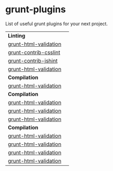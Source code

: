 grunt-plugins
=============

List of useful grunt plugins for your next project.

<table>

  <tr>
    <td colspan="2"><strong>Linting</strong></td>
  </tr>

  <tr>
    <td><a href="https://github.com/praveenvijayan/grunt-html-validation">grunt-html-validation</a></td>
    <td></td>
  </tr>
  
  <tr>
    <td><a href="https://github.com/gruntjs/grunt-contrib-csslint">grunt-contrib-csslint</a></td>
    <td></td>
  </tr>
  
  <tr>
    <td><a href="https://github.com/gruntjs/grunt-contrib-jshint">grunt-contrib-jshint</a></td>
    <td></td>
  </tr>
  
  <tr>
    <td><a href="#">grunt-html-validation</a></td>
    <td></td>
  </tr>
  
  <tr>
    <td colspan="2"><strong>Compilation</strong></td>
  </tr>
  
  <tr>
    <td><a href="#">grunt-html-validation</a></td>
    <td></td>
  </tr>

  <tr>
    <td colspan="2"><strong>Compilation</strong></td>
  </tr>
  
  <tr>
    <td><a href="#">grunt-html-validation</a></td>
    <td></td>
  </tr>
  
  <tr>
    <td><a href="#">grunt-html-validation</a></td>
    <td></td>
  </tr>
  
  <tr>
    <td><a href="#">grunt-html-validation</a></td>
    <td></td>
  </tr>

  <tr>
    <td colspan="2"><strong>Compilation</strong></td>
  </tr>
  
  <tr>
    <td><a href="#">grunt-html-validation</a></td>
    <td></td>
  </tr>
  
  <tr>
    <td><a href="#">grunt-html-validation</a></td>
    <td></td>
  </tr>
  
  <tr>
    <td><a href="#">grunt-html-validation</a></td>
    <td></td>
  </tr>
  
  <tr>
    <td><a href="#">grunt-html-validation</a></td>
    <td></td>
  </tr>
  
</table>
